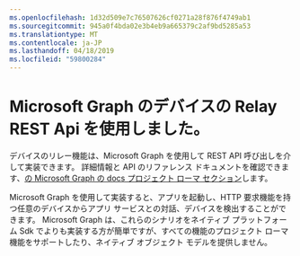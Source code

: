 ```yaml
---
ms.openlocfilehash: 1d32d509e7c76507626cf0271a28f876f4749ab1
ms.sourcegitcommit: 945a0f4bda02e3b4eb9a665379c2af9bd5285a53
ms.translationtype: MT
ms.contentlocale: ja-JP
ms.lasthandoff: 04/18/2019
ms.locfileid: "59800284"
---
```

# <a name="using-microsoft-graphs-device-relay-rest-apis"></a>Microsoft Graph のデバイスの Relay REST Api を使用しました。

デバイスのリレー機能は、Microsoft Graph を使用して REST API 呼び出しを介して実装できます。 詳細情報と API のリファレンス ドキュメントを確認できます、[の Microsoft Graph の docs プロジェクト ローマ セクション](https://developer.microsoft.com/graph/docs/api-reference/beta/resources/project_rome_overview#devices)します。

Microsoft Graph を使用して実装すると、アプリを起動し、HTTP 要求機能を持つ任意のデバイスからアプリ サービスとの対話、デバイスを検出することができます。 Microsoft Graph は、これらのシナリオをネイティブ プラットフォーム Sdk でよりも実装する方が簡単ですが、すべての機能のプロジェクト ローマ機能をサポートしたり、ネイティブ オブジェクト モデルを提供しません。